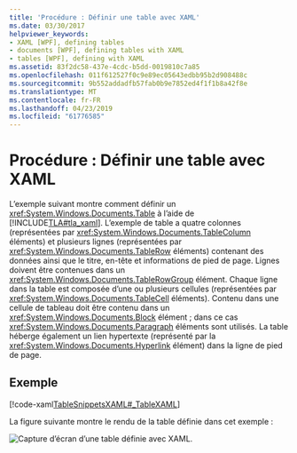 ```yaml
---
title: 'Procédure : Définir une table avec XAML'
ms.date: 03/30/2017
helpviewer_keywords:
- XAML [WPF], defining tables
- documents [WPF], defining tables with XAML
- tables [WPF], defining with XAML
ms.assetid: 83f2dc58-437e-4cdc-b5dd-0019810c7a85
ms.openlocfilehash: 011f612527f0c9e89ec05643edbb95b2d908488c
ms.sourcegitcommit: 9b552addadfb57fab0b9e7852ed4f1f1b8a42f8e
ms.translationtype: MT
ms.contentlocale: fr-FR
ms.lasthandoff: 04/23/2019
ms.locfileid: "61776585"
---
```

# <a name="how-to-define-a-table-with-xaml"></a>Procédure : Définir une table avec XAML
L’exemple suivant montre comment définir un <xref:System.Windows.Documents.Table> à l’aide de [!INCLUDE[TLA#tla_xaml](../../../../includes/tlasharptla-xaml-md.md)].  L’exemple de table a quatre colonnes (représentées par <xref:System.Windows.Documents.TableColumn> éléments) et plusieurs lignes (représentées par <xref:System.Windows.Documents.TableRow> éléments) contenant des données ainsi que le titre, en-tête et informations de pied de page.  Lignes doivent être contenues dans un <xref:System.Windows.Documents.TableRowGroup> élément.  Chaque ligne dans la table est composée d’une ou plusieurs cellules (représentées par <xref:System.Windows.Documents.TableCell> éléments).  Contenu dans une cellule de tableau doit être contenu dans un <xref:System.Windows.Documents.Block> élément ; dans ce cas <xref:System.Windows.Documents.Paragraph> éléments sont utilisés.  La table héberge également un lien hypertexte (représenté par la <xref:System.Windows.Documents.Hyperlink> élément) dans la ligne de pied de page.  
  
## <a name="example"></a>Exemple  
 [!code-xaml[TableSnippetsXAML#_TableXAML](~/samples/snippets/csharp/VS_Snippets_Wpf/TableSnippetsXAML/CS/Window1.xaml#_tablexaml)]  
  
 La figure suivante montre le rendu de la table définie dans cet exemple :  
  
 ![Capture d’écran d’une table définie avec XAML.](./media/how-to-define-a-table-with-xaml/planetary-information-xaml-table.png)
